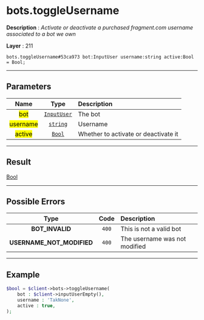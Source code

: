 # bots.toggleUsername

**Description** : *Activate or deactivate a purchased fragment\.com username associated to a bot we own*

**Layer** : 211

```tl
bots.toggleUsername#53ca973 bot:InputUser username:string active:Bool = Bool;
```

---

## Parameters

| Name | Type | Description |
| :---: | :---: | :--- |
| <mark>bot</mark> | [`InputUser`](type/InputUser) | The bot |
| <mark>username</mark> | [`string`](type/string) | Username |
| <mark>active</mark> | [`Bool`](type/Bool) | Whether to activate or deactivate it |

---

## Result

[Bool](type/Bool)

---

## Possible Errors

| Type | Code | Description |
| :---: | :---: | :--- |
| **BOT_INVALID** | `400` | This is not a valid bot |
| **USERNAME_NOT_MODIFIED** | `400` | The username was not modified |

---

## Example

```php
$bool = $client->bots->toggleUsername(
	bot : $client->inputUserEmpty(),
	username : 'TakNone',
	active : true,
);
```